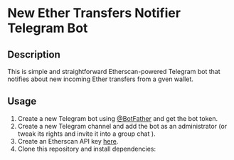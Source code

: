 # New Ether Transfers Notifier Telegram Bot
## Description
This is simple and straightforward Etherscan-powered Telegram bot that notifies about new incoming Ether transfers from a gven wallet.
## Usage
1. Create a new Telegram bot using [@BotFather](https://t.me/BotFather) and get the bot token.
2. Create a new Telegram channel and add the bot as an administrator (or tweak its rights and invite it into a group chat ).
3. Create an Etherscan API key [here](https://etherscan.io/myapikey).
4. Clone this repository and install dependencies:
```bash

